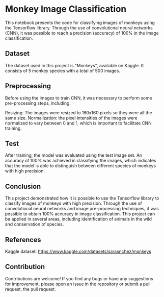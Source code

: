 # Monkey Image Classification
This notebook presents the code for classifying images of monkeys using the Tensorflow library. Through the use of convolutional neural networks (CNN), it was possible to reach a precision (accuracy) of 100% in the image classification.

## Dataset
The dataset used in this project is "Monkeys", available on Kaggle. It consists of 5 monkey species with a total of 500 images.

## Preprocessing
Before using the images to train CNN, it was necessary to perform some pre-processing steps, including:

Resizing: The images were resized to 160x160 pixels so they were all the same size.
Normalization: the pixel intensities of the images were normalized to vary between 0 and 1, which is important to facilitate CNN training.

## Test
After training, the model was evaluated using the test image set. An accuracy of 100% was achieved in classifying the images, which indicates that the model is able to distinguish between different species of monkeys with high precision.

## Conclusion
This project demonstrated how it is possible to use the Tensorflow library to classify images of monkeys with high precision. Through the use of convolutional neural networks and image pre-processing techniques, it was possible to obtain 100% accuracy in image classification. This project can be applied in several areas, including identification of animals in the wild and conservation of species.

## References
Kaggle dataset: https://www.kaggle.com/datasets/sarasnchez/monkeys

## Contribution
Contributions are welcome! If you find any bugs or have any suggestions for improvement, please open an issue in the repository or submit a pull request. the pull request.
